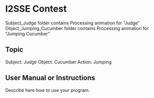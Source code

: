 # I2SSE Contest

Subject_Judge folder contains Processing animation for "Judge"
Object_Jumping_Cucumber folder contains Processing animation for "Jumping Cucumber"


## Topic

Subject: Judge
Object: Cucumber
Action: Jumping

## User Manual or Instructions

Describe here how to use your program.



